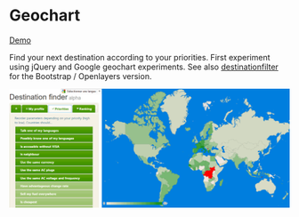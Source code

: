 # Geochart

[Demo](https://chrisbo246.github.io/geochart/)

Find your next destination according to your priorities. First experiment using jQuery and Google geochart experiments. 
See also [destinationfilter](https://github.com/chrisbo246/destinationfilter/) for the Bootstrap / Openlayers version.

![Screenshot](screenshot.png)
